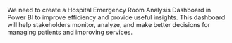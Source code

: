We need to create a Hospital Emergency Room Analysis Dashboard in Power BI to improve efficiency and provide useful insights. This dashboard will help stakeholders monitor, analyze, and make better decisions for managing patients and improving services.
